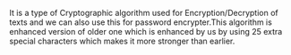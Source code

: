It is a type of Cryptographic algorithm used for Encryption/Decryption of texts and we can also use this for password encrypter.This algorithm is enhanced version of older one which is enhanced by us by using 25 extra special characters which makes it more stronger than earlier.
